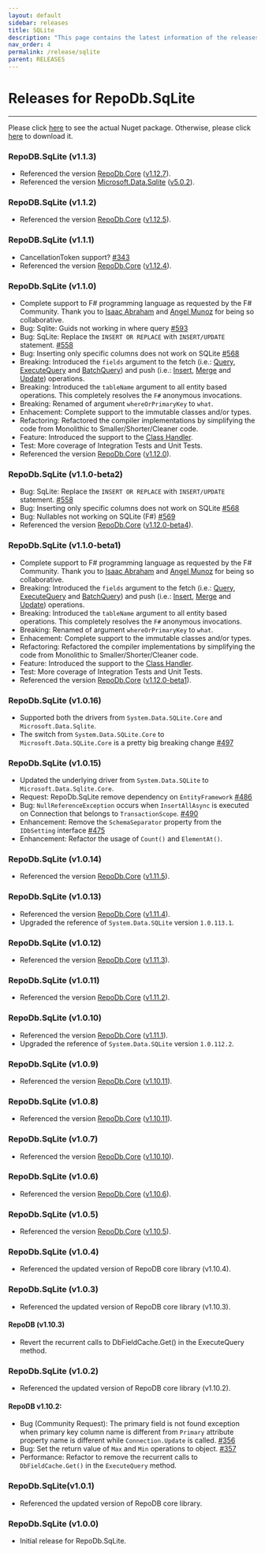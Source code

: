 ```yaml
---
layout: default
sidebar: releases
title: SQLite
description: "This page contains the latest information of the releases of RepoDb.SqLite library."
nav_order: 4
permalink: /release/sqlite
parent: RELEASES
---
```


# Releases for RepoDb.SqLite

---

Please click [here](https://www.nuget.org/packages/RepoDb.SqLite) to see the actual Nuget package. Otherwise, please click [here](https://www.nuget.org/api/v2/package/RepoDb.SqLite) to download it.

### RepoDB.SqLite (v1.1.3)

- Referenced the version [RepoDb.Core](https://www.nuget.org/packages/RepoDb) ([v1.12.7](/release/core#repodb-v1127)).
- Referenced the version [Microsoft.Data.Sqlite](https://www.nuget.org/packages/Microsoft.Data.Sqlite) ([v5.0.2](https://www.nuget.org/packages/Microsoft.Data.SQLite/5.0.2)).


### RepoDB.SqLite (v1.1.2)

- Referenced the version [RepoDb.Core](https://www.nuget.org/packages/RepoDb) ([v1.12.5](/release/core#repodb-v1125)).


### RepoDB.SqLite (v1.1.1)

- CancellationToken support? [#343](https://github.com/mikependon/RepoDB/issues/343)
- Referenced the version [RepoDb.Core](https://www.nuget.org/packages/RepoDb) ([v1.12.4](/release/core#repodb-v1124)).


### RepoDb.SqLite (v1.1.0)

- Complete support to F# programming language as requested by the F# Community. Thank you to [Isaac Abraham](https://twitter.com/isaac_abraham) and [Angel Munoz](https://twitter.com/Daniel_Tuna) for being so collaborative.
- Bug: Sqlite: Guids not working in where query [#593](https://github.com/mikependon/RepoDb/issues/593)
- Bug: SqLite: Replace the `INSERT OR REPLACE` with `INSERT/UPDATE` statement. [#558](https://github.com/mikependon/RepoDb/issues/558)
- Bug: Inserting only specific columns does not work on SQLite [#568](https://github.com/mikependon/RepoDb/issues/568)
- Breaking: Introduced the `fields` argument to the fetch (i.e.: [Query](/operation/query), [ExecuteQuery](/operation/executequery) and [BatchQuery](/operation/batchquery)) and push (i.e.: [Insert](/operation/insert), [Merge](/operation/merge) and [Update](/operation/update)) operations.
- Breaking: Introduced the `tableName` argument to all entity based operations. This completely resolves the `F#` anonymous invocations.
- Breaking: Renamed of argument `whereOrPrimaryKey` to `what`.
- Enhacement: Complete support to the immutable classes and/or types.
- Refactoring: Refactored the compiler implementations by simplifying the code from Monolithic to Smaller/Shorter/Cleaner code.
- Feature: Introduced the support to the [Class Handler](/feature/classhandler).
- Test: More coverage of Integration Tests and Unit Tests.
- Referenced the version [RepoDb.Core](https://www.nuget.org/packages/RepoDb) ([v1.12.0](/release/core#repodb-v1120)).


### RepoDb.SqLite (v1.1.0-beta2)

- Bug: SqLite: Replace the `INSERT OR REPLACE` with `INSERT/UPDATE` statement. [#558](https://github.com/mikependon/RepoDb/issues/558)
- Bug: Inserting only specific columns does not work on SQLite [#568](https://github.com/mikependon/RepoDb/issues/568)
- Bug: Nullables not working on SQLite (F#) [#569](https://github.com/mikependon/RepoDb/issues/569)
- Referenced the version [RepoDb.Core](https://www.nuget.org/packages/RepoDb) ([v1.12.0-beta4](/release/core#repodb-v1120-beta4)).

### RepoDb.SqLite (v1.1.0-beta1)

- Complete support to F# programming language as requested by the F# Community. Thank you to [Isaac Abraham](https://twitter.com/isaac_abraham) and [Angel Munoz](https://twitter.com/Daniel_Tuna) for being so collaborative.
- Breaking: Introduced the `fields` argument to the fetch (i.e.: [Query](/operation/query), [ExecuteQuery](/operation/executequery) and [BatchQuery](/operation/batchquery)) and push (i.e.: [Insert](/operation/insert), [Merge](/operation/merge) and [Update](/operation/update)) operations.
- Breaking: Introduced the `tableName` argument to all entity based operations. This completely resolves the `F#` anonymous invocations.
- Breaking: Renamed of argument `whereOrPrimaryKey` to `what`.
- Enhacement: Complete support to the immutable classes and/or types.
- Refactoring: Refactored the compiler implementations by simplifying the code from Monolithic to Smaller/Shorter/Cleaner code.
- Feature: Introduced the support to the [Class Handler](/feature/classhandler).
- Test: More coverage of Integration Tests and Unit Tests.
- Referenced the version [RepoDb.Core](https://www.nuget.org/packages/RepoDb) ([v1.12.0-beta1](/release/core#repodb-v1120-beta1)).


### RepoDb.SqLite (v1.0.16)

- Supported both the drivers from `System.Data.SQLite.Core` and `Microsoft.Data.Sqlite`.
- The switch from `System.Data.SQLite.Core` to `Microsoft.Data.SQLite.Core` is a pretty big breaking change [#497](https://github.com/mikependon/RepoDb/issues/497)


### RepoDb.SqLite (v1.0.15)

- Updated the underlying driver from `System.Data.SQLite` to `Microsoft.Data.Sqlite.Core`.
- Request: RepoDb.SqLite remove dependency on `EntityFramework` [#486](https://github.com/mikependon/RepoDb/issues/486)
- Bug: `NullReferenceException` occurs when `InsertAllAsync` is executed on Connection that belongs to `TransactionScope`. [#490](https://github.com/mikependon/RepoDb/issues/490)
- Enhancement: Remove the `SchemaSeparator` property from the `IDbSetting` interface [#475](https://github.com/mikependon/RepoDb/issues/475)
- Enhancement: Refactor the usage of `Count()` and `ElementAt()`.


### RepoDb.SqLite (v1.0.14)

- Referenced the version [RepoDb.Core](https://www.nuget.org/packages/RepoDb) ([v1.11.5](/release/core#repodb-v1115)).


### RepoDb.SqLite (v1.0.13)

- Referenced the version [RepoDb.Core](https://www.nuget.org/packages/RepoDb) ([v1.11.4](/release/core#repodb-v1114)).
- Upgraded the reference of `System.Data.SQLite` version `1.0.113.1`.


### RepoDb.SqLite (v1.0.12)

- Referenced the version [RepoDb.Core](https://www.nuget.org/packages/RepoDb) ([v1.11.3](/release/core#repodb-v1113)).


### RepoDb.SqLite (v1.0.11)

- Referenced the version [RepoDb.Core](https://www.nuget.org/packages/RepoDb) ([v1.11.2](/release/core#repodb-v1112)).


### RepoDb.SqLite (v1.0.10)

- Referenced the version [RepoDb.Core](https://www.nuget.org/packages/RepoDb) ([v1.11.1](/release/core#repodb-v1111)).
- Upgraded the reference of `System.Data.SQLite` version `1.0.112.2`.


### RepoDb.SqLite (v1.0.9)

- Referenced the version [RepoDb.Core](https://www.nuget.org/packages/RepoDb) ([v1.10.11](/release/core#repodb-v11011)).


### RepoDb.SqLite (v1.0.8)

- Referenced the version [RepoDb.Core](https://www.nuget.org/packages/RepoDb) ([v1.10.11](/release/core#repodb-v11011)).


### RepoDb.SqLite (v1.0.7)

- Referenced the version [RepoDb.Core](https://www.nuget.org/packages/RepoDb) ([v1.10.10](/release/core#repodb-v11010)).


### RepoDb.SqLite (v1.0.6)

- Referenced the version [RepoDb.Core](https://www.nuget.org/packages/RepoDb) ([v1.10.6](/release/core#repodb-v1106)).


### RepoDb.SqLite (v1.0.5)

- Referenced the version [RepoDb.Core](https://www.nuget.org/packages/RepoDb) ([v1.10.5](/release/core#repodb-v1105)).


### RepoDb.SqLite (v1.0.4)

- Referenced the updated version of RepoDB core library (v1.10.4).


### RepoDb.SqLite (v1.0.3)

- Referenced the updated version of RepoDB core library (v1.10.3).


#### RepoDB (v1.10.3)

- Revert the recurrent calls to DbFieldCache.Get() in the ExecuteQuery method.


### RepoDb.SqLite (v1.0.2)

- Referenced the updated version of RepoDB core library (v1.10.2).

#### RepoDB v1.10.2:

- Bug (Community Request): The primary field is not found exception when primary key column name is different from `Primary` attribute property name is different while `Connection.Update` is called. [#356](https://github.com/mikependon/RepoDb/issues/356)
- Bug: Set the return value of `Max` and `Min` operations to object. [#357](https://github.com/mikependon/RepoDb/issues/357)
- Performance: Refactor to remove the recurrent calls to `DbFieldCache.Get()` in the `ExecuteQuery` method.


### RepoDb.SqLite(v1.0.1)

- Referenced the updated version of RepoDB core library.


### RepoDb.SqLite (v1.0.0)

- Initial release for RepoDb.SqLite.
